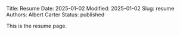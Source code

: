 Title: Resume
Date: 2025-01-02
Modified: 2025-01-02
Slug: resume
Authors: Albert Carter
Status: published

<!-- ![A drawing of Albert R Carter.]({static}/images/albert.png) -->

This is the resume page.

